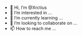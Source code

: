 - 👋 Hi, I’m @Xrctius
- 👀 I’m interested in ...
- 🌱 I’m currently learning ...
- 💞️ I’m looking to collaborate on ...
- 📫 How to reach me ...

<!---
Xrctius/Xrctius is a ✨ special ✨ repository because its `README.md` (this file) appears on your GitHub profile.
You can click the Preview link to take a look at your changes.
--->
